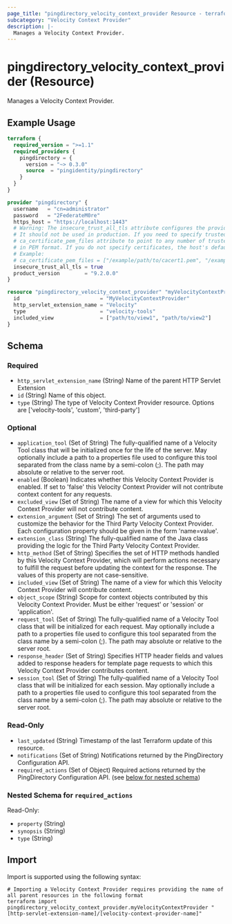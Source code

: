 ```yaml
---
page_title: "pingdirectory_velocity_context_provider Resource - terraform-provider-pingdirectory"
subcategory: "Velocity Context Provider"
description: |-
  Manages a Velocity Context Provider.
---
```


# pingdirectory_velocity_context_provider (Resource)

Manages a Velocity Context Provider.

## Example Usage

```terraform
terraform {
  required_version = ">=1.1"
  required_providers {
    pingdirectory = {
      version = "~> 0.3.0"
      source  = "pingidentity/pingdirectory"
    }
  }
}

provider "pingdirectory" {
  username   = "cn=administrator"
  password   = "2FederateM0re"
  https_host = "https://localhost:1443"
  # Warning: The insecure_trust_all_tls attribute configures the provider to trust any certificate presented by the PingDirectory server.
  # It should not be used in production. If you need to specify trusted CA certificates, use the
  # ca_certificate_pem_files attribute to point to any number of trusted CA certificate files
  # in PEM format. If you do not specify certificates, the host's default root CA set will be used.
  # Example:
  # ca_certificate_pem_files = ["/example/path/to/cacert1.pem", "/example/path/to/cacert2.pem"]
  insecure_trust_all_tls = true
  product_version        = "9.2.0.0"
}

resource "pingdirectory_velocity_context_provider" "myVelocityContextProvider" {
  id                          = "MyVelocityContextProvider"
  http_servlet_extension_name = "Velocity"
  type                        = "velocity-tools"
  included_view               = ["path/to/view1", "path/to/view2"]
}
```

<!-- schema generated by tfplugindocs -->
## Schema

### Required

- `http_servlet_extension_name` (String) Name of the parent HTTP Servlet Extension
- `id` (String) Name of this object.
- `type` (String) The type of Velocity Context Provider resource. Options are ['velocity-tools', 'custom', 'third-party']

### Optional

- `application_tool` (Set of String) The fully-qualified name of a Velocity Tool class that will be initialized once for the life of the server. May optionally include a path to a properties file used to configure this tool separated from the class name by a semi-colon (;). The path may absolute or relative to the server root.
- `enabled` (Boolean) Indicates whether this Velocity Context Provider is enabled. If set to 'false' this Velocity Context Provider will not contribute context content for any requests.
- `excluded_view` (Set of String) The name of a view for which this Velocity Context Provider will not contribute content.
- `extension_argument` (Set of String) The set of arguments used to customize the behavior for the Third Party Velocity Context Provider. Each configuration property should be given in the form 'name=value'.
- `extension_class` (String) The fully-qualified name of the Java class providing the logic for the Third Party Velocity Context Provider.
- `http_method` (Set of String) Specifies the set of HTTP methods handled by this Velocity Context Provider, which will perform actions necessary to fulfill the request before updating the context for the response. The values of this property are not case-sensitive.
- `included_view` (Set of String) The name of a view for which this Velocity Context Provider will contribute content.
- `object_scope` (String) Scope for context objects contributed by this Velocity Context Provider. Must be either 'request' or 'session' or 'application'.
- `request_tool` (Set of String) The fully-qualified name of a Velocity Tool class that will be initialized for each request. May optionally include a path to a properties file used to configure this tool separated from the class name by a semi-colon (;). The path may absolute or relative to the server root.
- `response_header` (Set of String) Specifies HTTP header fields and values added to response headers for template page requests to which this Velocity Context Provider contributes content.
- `session_tool` (Set of String) The fully-qualified name of a Velocity Tool class that will be initialized for each session. May optionally include a path to a properties file used to configure this tool separated from the class name by a semi-colon (;). The path may absolute or relative to the server root.

### Read-Only

- `last_updated` (String) Timestamp of the last Terraform update of this resource.
- `notifications` (Set of String) Notifications returned by the PingDirectory Configuration API.
- `required_actions` (Set of Object) Required actions returned by the PingDirectory Configuration API. (see [below for nested schema](#nestedatt--required_actions))

<a id="nestedatt--required_actions"></a>
### Nested Schema for `required_actions`

Read-Only:

- `property` (String)
- `synopsis` (String)
- `type` (String)

## Import

Import is supported using the following syntax:

```shell
# Importing a Velocity Context Provider requires providing the name of all parent resources in the following format
terraform import pingdirectory_velocity_context_provider.myVelocityContextProvider "[http-servlet-extension-name]/[velocity-context-provider-name]"
```

